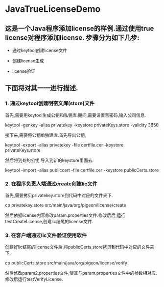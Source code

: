 # JavaTrueLicenseDemo

## 这是一个Java程序添加license的样例.通过使用true license对程序添加license. 步骤分为如下几步:
+ 通过keytool创建license文件
- 创建license生成
+ license验证

## 下面将对其一一进行描述.

### 1. 通过keytool创建明密文库(store)文件
首先,需要用keytool生成公钥和私钥库.期间,需要设置苦密码,输入公司信息.
<p>keytool -genkey -alias privatekey -keystore privateKeys.store -validity 3650</p>
接下来,需要将公钥单独建库.首先导出公钥,
<P>keytool -export -alias privatekey -file certfile.cer -keystore privateKeys.store</P>
然后将到处的公钥,导入到新的keystore里面去.
<P>keytool -import -alias publiccert -file certfile.cer -keystore publicCerts.store</P>

### 2. 在程序负责人端通过create创建lic文件
首先,需要拷贝privatekey.store到代码中对应的文件夹下.
<P>cp privatekey.store src/main/java/org/pigeon/license/create</P>
然后依据license内容修改param.properties文件.修改后后,运行testCreateLicense,创建lic结尾的license文件.

### 3. 在客户端通过lic文件验证使用软件
创建好lic结尾的license文件后,将publicCerts.store拷贝到代码中对应的文件夹下.
<P>cp publicCerts.store  src/main/java/org/pigeon/license/verify</P>
然后修改param2.properties文件,使其与param.properties文件中的参数相对应.修改后运行testVerifyLicense.

